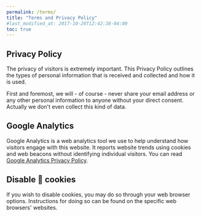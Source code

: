 ```yaml
---
permalink: /terms/
title: "Terms and Privacy Policy"
#last_modified_at: 2017-10-20T12:42:38-04:00
toc: true
---
```


## Privacy Policy

The privacy of visitors is extremely important. This Privacy Policy outlines the types of personal information that is received and collected and how it is used.

First and foremost, we will - of course - never share your email address or any other personal information to anyone without your direct consent. Actually we don't even collect this kind of data.

## Google Analytics

Google Analytics is a web analytics tool we use to help understand how visitors engage with this website. It reports website trends using cookies and web beacons without identifying individual visitors. You can read [Google Analytics Privacy Policy](http://www.google.com/analytics/learn/privacy.html).

## Disable 🍪 cookies

If you wish to disable cookies, you may do so through your web browser options. Instructions for doing so can be found on the specific web browsers' websites.
